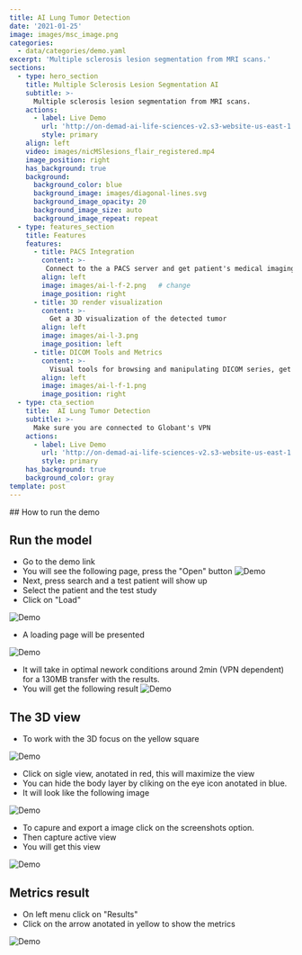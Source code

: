 ```yaml
---
title: AI Lung Tumor Detection 
date: '2021-01-25'
image: images/msc_image.png
categories:
  - data/categories/demo.yaml
excerpt: 'Multiple sclerosis lesion segmentation from MRI scans.'
sections:
  - type: hero_section
    title: Multiple Sclerosis Lesion Segmentation AI
    subtitle: >-
      Multiple sclerosis lesion segmentation from MRI scans.
    actions:
      - label: Live Demo
        url: 'http://on-demad-ai-life-sciences-v2.s3-website-us-east-1.amazonaws.com/'  # change
        style: primary
    align: left
    video: images/nicMSlesions_flair_registered.mp4  
    image_position: right
    has_background: true
    background:
      background_color: blue
      background_image: images/diagonal-lines.svg
      background_image_opacity: 20
      background_image_size: auto
      background_image_repeat: repeat
  - type: features_section
    title: Features
    features:
      - title: PACS Integration
        content: >-
         Connect to the a PACS server and get patient's medical imaging information to analyze.
        align: left
        image: images/ai-l-f-2.png   # change
        image_position: right
      - title: 3D render visualization
        content: >-
          Get a 3D visualization of the detected tumor
        align: left
        image: images/ai-l-3.png
        image_position: left
      - title: DICOM Tools and Metrics
        content: >-
          Visual tools for browsing and manipulating DICOM series, get metrics and export images.
        align: left
        image: images/ai-l-f-1.png
        image_position: right
  - type: cta_section
    title:  AI Lung Tumor Detection 
    subtitle: >-
      Make sure you are connected to Globant's VPN
    actions:
      - label: Live Demo
        url: 'http://on-demad-ai-life-sciences-v2.s3-website-us-east-1.amazonaws.com/'
        style: primary
    has_background: true
    background_color: gray
template: post
---
```

## How to run the demo

## Run the model


- Go to the demo link
- You will see the following page, press the "Open" button
![Demo](/images/ai-l-d-2.png)
- Next, press search and a test patient will show up
- Select the patient and the test study
- Click on "Load"

![Demo](/images/ai-l-d-3.png)

- A loading page will be presented

![Demo](/images/ai-l-d-4.png)

- It will take in optimal nework conditions around 2min (VPN dependent) for a 130MB transfer with the results.
- You will get the following result
![Demo](/images/ai-lu-d-5.png)


## The 3D view

- To work with the 3D focus on the yellow square 

![Demo](/images/ai-l-d-6.png)

- Click on sigle view, anotated in red, this will maximize the view
- You can hide the body layer by cliking on the eye icon anotated in blue.
- It will look like the following image

![Demo](/images/ai-l-d-7.png)

- To capure and export a image click on the screenshots option.
- Then capture active view
- You will get this view

![Demo](/images/ai-l-3.png)

## Metrics result

- On left menu click on "Results"
- Click on the arrow anotated in yellow to show the metrics

![Demo](/images/ai-l-d-8.png)


